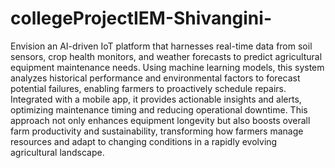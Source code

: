 # collegeProjectIEM-Shivangini-

Envision an AI-driven IoT platform that harnesses real-time data from soil sensors, crop health monitors, and weather forecasts to predict agricultural equipment maintenance needs. 
Using machine learning models, this system analyzes historical performance and environmental factors to forecast potential failures, enabling farmers to proactively schedule repairs. 
Integrated with a mobile app, it provides actionable insights and alerts, optimizing maintenance timing and reducing operational downtime. 
This approach not only enhances equipment longevity but also boosts overall farm productivity and sustainability, transforming how farmers manage resources and adapt to changing conditions in a rapidly evolving agricultural landscape.
